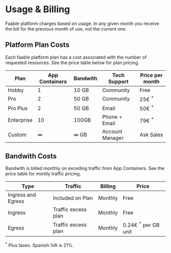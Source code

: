 # Usage & Billing

Faable platform charges based on usage. In any given month you receive the bill for the previous month of use, not the current one.

## Platform Plan Costs

Each faable platform plan has a cost associated with the number of requested resources. See the price table below for plan pricing.

| Plan  | App Containers | Bandwith | Tech Support | Price per month |
| ---- | ------- | -------------- | -------- | ----- |  
| Hobby | 1 | 10 GB | Community | Free |
| Pro | 2 | 50 GB | Community | 25€ <sup>*</sup> 
| Pro Plus | 2 | 50 GB | Email | 50€ <sup>*</sup> |
| Enterprise | 10 | 100GB | Phone + Email | 79€ <sup>*</sup>
| Custom | ∞ | ∞ GB | Account Manager | Ask Sales |


## Bandwith Costs

Bandwith is billed monthly on exceding traffic from App Containers. See the price table for montly traffic pricing.

| Type | Traffic | Billing | Price |
| ------- | ------- | ----- | ---- |
| Ingress and Egress | Included on Plan | Monthly | Free |
| Ingress | Traffic excess plan | Monthly | Free |
| Egress | Traffic excess plan | Monthly | 0.24€ <sup>*</sup> per GB unit |

<sup>*</sup> Plus taxes. Spanish IVA is 21%.